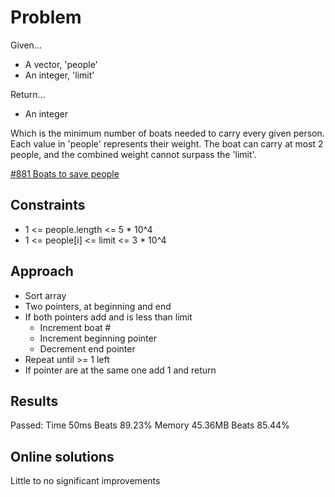 
# Problem
Given...
- A vector, 'people'
- An integer, 'limit'

Return...
- An integer

Which is the minimum number of boats needed to carry every given person. Each
value in 'people' represents their weight. The boat can carry at most 2 people,
and the combined weight cannot surpass the 'limit'.

[\#881 Boats to save people](https://leetcode.com/problems/boats-to-save-people/description/)

## Constraints
- 1 <= people.length <= 5 * 10^4
- 1 <= people[i] <= limit <= 3 * 10^4

## Approach
- Sort array
- Two pointers, at beginning and end
- If both pointers add and is less than limit
    - Increment boat #
    - Increment beginning pointer
    - Decrement end pointer
- Repeat until >= 1 left
- If pointer are at the same one add 1 and return

## Results
Passed:
Time 50ms Beats 89.23%
Memory 45.36MB Beats 85.44%

## Online solutions
Little to no significant improvements
